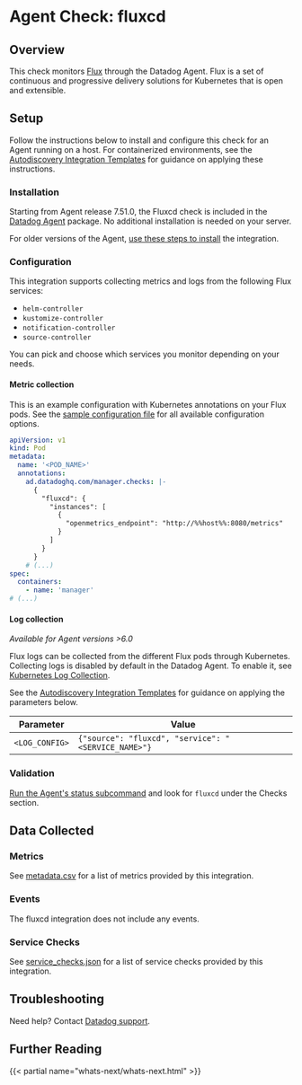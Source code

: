 # Agent Check: fluxcd

## Overview

This check monitors [Flux][1] through the Datadog Agent. Flux is a set of continuous and progressive delivery solutions for Kubernetes that is open and extensible.

## Setup

Follow the instructions below to install and configure this check for an Agent running on a host. For containerized environments, see the [Autodiscovery Integration Templates][3] for guidance on applying these instructions.

### Installation

Starting from Agent release 7.51.0, the Fluxcd check is included in the [Datadog Agent][2] package. No additional installation is needed on your server.

For older versions of the Agent, [use these steps to install][10] the integration.


### Configuration

This integration supports collecting metrics and logs from the following Flux services:

- `helm-controller`
- `kustomize-controller`
- `notification-controller`
- `source-controller`

You can pick and choose which services you monitor depending on your needs.

#### Metric collection

This is an example configuration with Kubernetes annotations on your Flux pods. See the [sample configuration file][4] for all available configuration options.

```yaml
apiVersion: v1
kind: Pod
metadata:
  name: '<POD_NAME>'
  annotations:
    ad.datadoghq.com/manager.checks: |-
      {
        "fluxcd": {
          "instances": [
            {
              "openmetrics_endpoint": "http://%%host%%:8080/metrics"
            }
          ]
        }
      }
    # (...)
spec:
  containers:
    - name: 'manager'
# (...)
```

#### Log collection

_Available for Agent versions >6.0_

Flux logs can be collected from the different Flux pods through Kubernetes. Collecting logs is disabled by default in the Datadog Agent. To enable it, see [Kubernetes Log Collection][12].

See the [Autodiscovery Integration Templates][3] for guidance on applying the parameters below.

| Parameter      | Value                                                   |
| -------------- | ------------------------------------------------------- |
| `<LOG_CONFIG>` | `{"source": "fluxcd", "service": "<SERVICE_NAME>"}`  |

### Validation

[Run the Agent's status subcommand][6] and look for `fluxcd` under the Checks section.

## Data Collected

### Metrics

See [metadata.csv][7] for a list of metrics provided by this integration.

### Events

The fluxcd integration does not include any events.

### Service Checks

See [service_checks.json][8] for a list of service checks provided by this integration.

## Troubleshooting

Need help? Contact [Datadog support][9].

## Further Reading

{{< partial name="whats-next/whats-next.html" >}}

[1]: https://fluxcd.io/
[2]: https://app.datadoghq.com/account/settings/agent/latest
[3]: https://docs.datadoghq.com/agent/kubernetes/integrations/
[4]: https://github.com/DataDog/integrations-core/blob/7.51.x/fluxcd/datadog_checks/fluxcd/data/conf.yaml.example
[6]: https://docs.datadoghq.com/agent/guide/agent-commands/#agent-status-and-information
[7]: https://github.com/DataDog/integrations-core/blob/master/fluxcd/metadata.csv
[8]: https://github.com/DataDog/integrations-core/blob/master/fluxcd/assets/service_checks.json
[9]: https://docs.datadoghq.com/help/
[10]: https://docs.datadoghq.com/agent/guide/use-community-integrations/?tab=agentv721v621#installation
[12]: https://docs.datadoghq.com/agent/kubernetes/log/